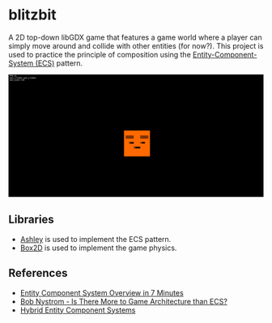 # blitzbit
A 2D top-down libGDX game that features a game world where a player can simply move around and collide with other entities (for now?). This project is used to practice the principle of composition using the [Entity-Component-System (ECS)](https://en.wikipedia.org/wiki/Entity_component_system) pattern.

![screen-capture](docs/screen-capture.gif)

## Libraries
- [Ashley](https://github.com/libgdx/ashley) is used to implement the ECS pattern.
- [Box2D](https://libgdx.com/wiki/extensions/physics/box2d) is used to implement the game physics.

## References
- [Entity Component System Overview in 7 Minutes](https://www.youtube.com/watch?v=2rW7ALyHaas)
- [Bob Nystrom - Is There More to Game Architecture than ECS?](https://www.youtube.com/watch?v=JxI3Eu5DPwE)
- [Hybrid Entity Component Systems](https://littlegames.dev/posts/entity-component-systems/)
